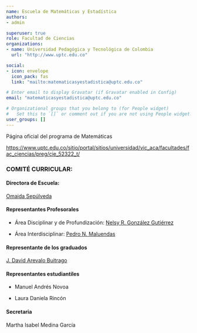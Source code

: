 ```yaml
---
name: Escuela de Matemáticas y Estadística
authors:
- admin

superuser: true
role: Facultad de Ciencias
organizations:
- name: Universidad Pedagógica y Tecnológica de Colombia
  url: "http://www.uptc.edu.co"

social:
- icon: envelope
  icon_pack: fas
  link: "mailto:matematicasyestadistica@uptc.edu.co"

# Enter email to display Gravatar (if Gravatar enabled in Config)
email: "matematicasyestadistica@uptc.edu.co"

# Organizational groups that you belong to (for People widget)
#   Set this to `[]` or comment out if you are not using People widget.
user_groups: []
---
```


Página oficial del programa de Matemáticas <br>

https://www.uptc.edu.co/sitio/portal/sitios/universidad/vic_aca/facultades/fac_ciencias/preg/cie_52322_t/

### COMITÉ CURRICULAR:  

#### Directora de Escuela:

[Omaida Sepúlveda](https://matematicas.netlify.app/authors/sepulveda-o/)

#### Representantes Profesorales

* Área Disciplinar y de Profundización: [Nelsy R. González Gutiérrez](https://matematicas.netlify.app/authors/gonzalez-n/)

* Área Interdisciplinar: [Pedro N. Maluendas](https://matematicas.netlify.app/authors/maluendas-p/)

#### Representante de los graduados

[J. David Arevalo Buitrago](https://matematicas.netlify.app/authors/arevalo-d/)


#### Representantes estudiantiles

* Manuel Andrés Novoa

* Laura Daniela Rincón 

#### Secretaria 

Martha Isabel Medina García

